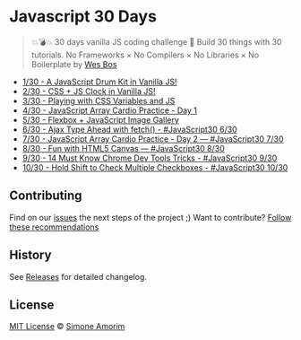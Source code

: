 # Javascript 30 Days
>  💥💣💥 30 days vanilla JS coding challenge 🎉 
>  Build 30 things with 30 tutorials. No Frameworks × No Compilers × No Libraries × No Boilerplate by [Wes Bos](https://javascript30.com/)


- [1/30 - A JavaScript Drum Kit in Vanilla JS!](https://simoneas02.github.io/javascript30/apps/javaScrip-drum-kit/)
- [2/30 - CSS + JS Clock in Vanilla JS!](https://simoneas02.github.io/javascript30/apps/CSS-JS-Clock/)
- [3/30 - Playing with CSS Variables and JS](https://simoneas02.github.io/javascript30/apps/CSS-Variables/)
- [4/30 - JavaScript Array Cardio Practice - Day 1](https://simoneas02.github.io/javascript30/apps/array-cardio/)
- [5/30 - Flexbox + JavaScript Image Gallery](https://simoneas02.github.io/javascript30/apps/image-gallery/)
- [6/30 - Ajax Type Ahead with fetch() - #JavaScript30 6/30](https://simoneas02.github.io/javascript30/apps/ajax-type-ahead/)
- [7/30 - JavaScript Array Cardio Practice - Day 2 — #JavaScript30 7/30](https://simoneas02.github.io/javascript30/apps/array-cardio-2/)
- [8/30 - Fun with HTML5 Canvas — #JavaScript30 8/30](https://simoneas02.github.io/javascript30/apps/HTML5-Canvas/)
- [9/30 - 14 Must Know Chrome Dev Tools Tricks - #JavaScript30 9/30](https://simoneas02.github.io/javascript30/apps/chrome-dev-tools/)
- [10/30 - Hold Shift to Check Multiple Checkboxes - #JavaScript30 10/30](https://simoneas02.github.io/javascript30/apps/check-checkboxess/)

## Contributing
Find on our [issues](https://github.com/simoneas02/javascript30/issues/) the next steps of the project ;)
Want to contribute? [Follow these recommendations](https://github.com/simoneas02/javascript30/blob/master/CONTRIBUTING.md)


## History
See [Releases](https://github.com/simoneas02/javascript30/releases) for detailed changelog.


## License
[MIT License](https://github.com/simoneas02/javascript30/blob/master/LICENSE.md) © [Simone Amorim](https://simoneas02.github.io)
